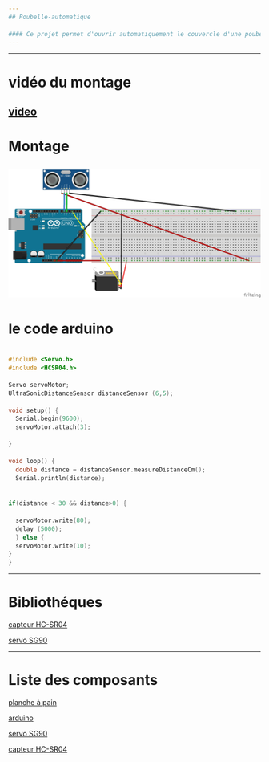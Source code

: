 ```yaml
---
## Poubelle-automatique

#### Ce projet permet d'ouvrir automatiquement le couvercle d'une poubelle.
---
```


---
# vidéo du montage
[video](https://drive.google.com/open?id=1KCSdqdoHjAakh4zJk2HxLCmZ20t8hNeA)
---

# Montage

![SCHEMA](Schema-poubelle-automatique_bb.jpg)
---

# le code arduino

``` c++

#include <Servo.h>
#include <HCSR04.h>

Servo servoMotor;
UltraSonicDistanceSensor distanceSensor (6,5);

void setup() {
  Serial.begin(9600);
  servoMotor.attach(3);

}

void loop() {
  double distance = distanceSensor.measureDistanceCm();
  Serial.println(distance);


if(distance < 30 && distance>0) {
  
  servoMotor.write(80);
  delay (5000);
  } else {
  servoMotor.write(10);
}
}
```

---

# Bibliothéques



[capteur HC-SR04](https://www.amazon.fr/junkai-t%C3%A9l%C3%A9m%C3%A9trie-ultrasons-Distance-ultrasonique/dp/B07K14XXWQ/ref=sr_1_3?s=industrial&ie=UTF8&qid=1548842913&sr=1-3&keywords=HCSR04)

[servo SG90](https://www.amazon.fr/Longruner-Moteur-H%C3%A9licopt%C3%A8re-Bateau-robots/dp/B07236KYVC/ref=sr_1_1?ie=UTF8&qid=1548843579&sr=8-1&keywords=servomoteur+arduino)

---

# Liste des composants

[planche à pain](https://www.amazon.fr/Hilitand-Planche-Prototype-Soudure-Plastique/dp/B07GZJBDCP/ref=sr_1_3?s=computers&ie=UTF8&qid=1548257336&sr=1-3&keywords=planche+pain)

[arduino](https://www.amazon.fr/Classic-R3-Atmega328-compatible-Arduino-Robotdyn/dp/B06XR72KF2/ref=sr_1_1?ie=UTF8&qid=1548845793&sr=8-1&keywords=carte+nano+ordinateur+classic+arduino+uno+r3)

[servo SG90](https://www.amazon.fr/Longruner-Moteur-H%C3%A9licopt%C3%A8re-Bateau-robots/dp/B072J59PKZ/ref=sr_1_3?ie=UTF8&qid=1548845825&sr=8-3&keywords=servo+SG90)

[capteur HC-SR04](https://www.amazon.fr/ultrasons-HC-SR04-Capteur-distance-Arduino/dp/B00BIZQWYE/ref=sr_1_1?ie=UTF8&qid=1548845865&sr=8-1&keywords=capteur+HC-SR04)
